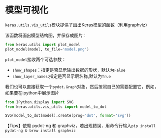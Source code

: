 # 模型可视化

```keras.utils.vis_utils```模块提供了画出Keras模型的函数（利用graphviz）

该函数将画出模型结构图，并保存成图片：

```python
from keras.utils import plot_model
plot_model(model, to_file='model.png')
```

```plot_model```接收两个可选参数：

* ```show_shapes```：指定是否显示输出数据的形状，默认为```False```
* ```show_layer_names```:指定是否显示层名称,默认为```True```

我们也可以直接获取一个```pydot.Graph```对象，然后按照自己的需要配置它，例如，如果要在ipython中展示图片
```python
from IPython.display import SVG
from keras.utils.vis_utils import model_to_dot

SVG(model_to_dot(model).create(prog='dot', format='svg'))
```

【Tips】依赖 pydot-ng 和 graphviz，若出现错误，用命令行输入```pip install pydot-ng & brew install graphviz```
